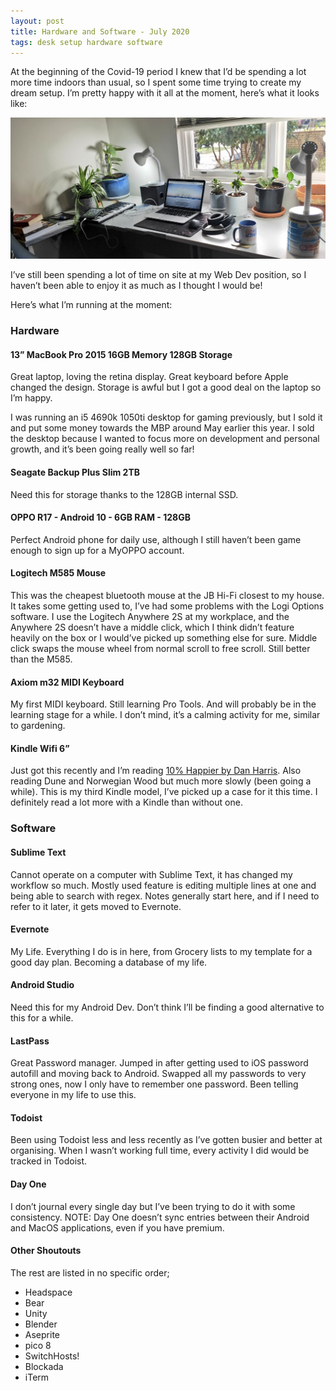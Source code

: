```yaml
---
layout: post
title: Hardware and Software - July 2020
tags: desk setup hardware software
---
```


At the beginning of the Covid-19 period I knew that I’d be spending a lot more time indoors than usual, so I spent some time trying to create my dream setup. I’m pretty happy with it all at the moment, here’s what it looks like: 

![My Desk Setup](https://raw.githubusercontent.com/mik3ds/mik3ds.github.io/master/images/desk.jpeg)

I’ve still been spending a lot of time on site at my Web Dev position, so I haven’t been able to enjoy it as much as I thought I would be!

Here’s what I’m running at the moment: 

### Hardware 
#### 13” MacBook Pro 2015 16GB Memory 128GB Storage 

Great laptop, loving the retina display. Great keyboard before Apple changed the design. Storage is awful but I got a good deal on the laptop so I’m happy.

I was running an i5 4690k 1050ti desktop for gaming previously, but I sold it and put some money towards the MBP around May earlier this year. I sold the desktop because I wanted to focus more on development and personal growth, and it’s been going really well so far!

#### Seagate Backup Plus Slim 2TB
Need this for storage thanks to the 128GB internal SSD.

#### OPPO R17 - Android 10 - 6GB RAM - 128GB
Perfect Android phone for daily use, although I still haven’t been game enough to sign up for a MyOPPO account.

#### Logitech M585 Mouse
This was the cheapest bluetooth mouse at the JB Hi-Fi closest to my house. It takes some getting used to, I’ve had some problems with the Logi Options software. 
I use the Logitech Anywhere 2S at my workplace, and the Anywhere 2S doesn’t have a middle click, which I think didn’t feature heavily on the box or I would’ve picked up something else for sure. Middle click swaps the mouse wheel from normal scroll to free scroll. Still better than the M585.

#### Axiom m32 MIDI Keyboard
My first MIDI keyboard. Still learning Pro Tools. And will probably be in the learning stage for a while. I don’t mind, it’s a calming activity for me, similar to gardening. 

#### Kindle Wifi 6”
Just got this recently and I’m reading [10% Happier by Dan Harris](https://www.amazon.com.au/10-Happier-Self-Help-Actually-Works/dp/0062265431). Also reading Dune and Norwegian Wood but much more slowly (been going a while).  This is my third Kindle model, I’ve picked up a case for it this time. I definitely read a lot more with a Kindle than without one.

### Software

#### Sublime Text
Cannot operate on a computer with Sublime Text, it has changed my workflow so much. Mostly used feature is editing multiple lines at one and being able to search with regex. Notes generally start here, and if I need to refer to it later, it gets moved to Evernote.

#### Evernote
My Life. Everything I do is in here, from Grocery lists to my template for a good day plan. Becoming a database of my life.

#### Android Studio
Need this for my Android Dev. Don’t think I’ll be finding a good alternative to this for a while.

#### LastPass
Great Password manager. Jumped in after getting used to iOS password autofill and moving back to Android. Swapped all my passwords to very strong ones, now I only have to remember one password. Been telling everyone in my life to use this.

#### Todoist
Been using Todoist less and less recently as I’ve gotten busier and better at organising. When I wasn’t working full time, every activity I did would be tracked in Todoist.

#### Day One
I don’t journal every single day but I’ve been trying to do it with some consistency. NOTE: Day One doesn’t sync entries between their Android and MacOS applications, even if you have premium. 

#### Other Shoutouts
The rest are listed in no specific order;
* Headspace
* Bear
* Unity 
* Blender 
* Aseprite 
* pico 8 
* SwitchHosts!
* Blockada
* iTerm
